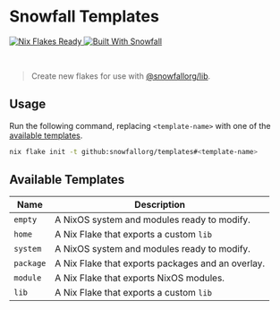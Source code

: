 # Snowfall Templates

<a href="https://nixos.wiki/wiki/Flakes" target="_blank">
	<img alt="Nix Flakes Ready" src="https://img.shields.io/static/v1?logo=nixos&logoColor=d8dee9&label=Nix%20Flakes&labelColor=5e81ac&message=Ready&color=d8dee9&style=for-the-badge">
</a>
<a href="https://github.com/snowfallorg/lib" target="_blank">
	<img alt="Built With Snowfall" src="https://img.shields.io/static/v1?logoColor=d8dee9&label=Built%20With&labelColor=5e81ac&message=Snowfall&color=d8dee9&style=for-the-badge">
</a>

<p>
<!--
	This paragraph is not empty, it contains an em space (UTF-8 8195) on the next line in order
	to create a gap in the page.
-->
  
</p>

> Create new flakes for use with [@snowfallorg/lib](https://github.com/snowfallorg/lib).

## Usage

Run the following command, replacing `<template-name>` with one of the [available templates](#available-templates).

```bash
nix flake init -t github:snowfallorg/templates#<template-name>
```

## Available Templates

| Name      | Description                                       |
| --------- | ------------------------------------------------- |
| `empty`   | A NixOS system and modules ready to modify.       |
| `home`    | A Nix Flake that exports a custom `lib`           |
| `system`  | A NixOS system and modules ready to modify.       |
| `package` | A Nix Flake that exports packages and an overlay. |
| `module`  | A Nix Flake that exports NixOS modules.           |
| `lib`     | A Nix Flake that exports a custom `lib`           |
